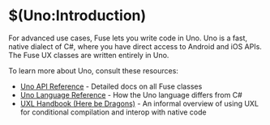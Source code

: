 # $(Uno:Introduction)

For advanced use cases, Fuse lets you write code in Uno. Uno is a fast, native dialect of C#, where you have direct access to Android and iOS APIs. The Fuse UX classes are written entirely in Uno.

To learn more about Uno, consult these resources:

- [Uno API Reference](https://www.fusetools.com/developers/api) - Detailed docs on all Fuse classes
- [Uno Language Reference](https://www.fusetools.com/developers/guides/unolang) - How the Uno language differs from C#
- [UXL Handbook (Here be Dragons)](https://www.fusetools.com/developers/guides/uxl-handbook) - An informal overview of using UXL for conditional compilation and interop with native code

